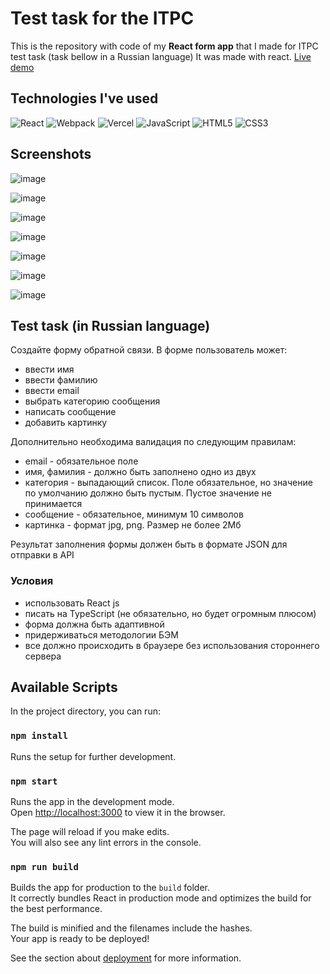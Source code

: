 # Test task for the ITPC

This is the repository with code of my **React form app** that I made for ITPC test task (task bellow in a Russian language)
It was made with react. [Live demo]()

## Technologies I've used
![React](https://img.shields.io/badge/react-%2320232a.svg?style=for-the-badge&logo=react&logoColor=%2361DAFB)
![Webpack](https://img.shields.io/badge/webpack-%238DD6F9.svg?style=for-the-badge&logo=webpack&logoColor=black)
![Vercel](https://img.shields.io/badge/vercel-%23000000.svg?style=for-the-badge&logo=vercel&logoColor=white)
![JavaScript](https://img.shields.io/badge/javascript-%23323330.svg?style=for-the-badge&logo=javascript&logoColor=%23F7DF1E)
![HTML5](https://img.shields.io/badge/html5-%23E34F26.svg?style=for-the-badge&logo=html5&logoColor=white)
![CSS3](https://img.shields.io/badge/css3-%231572B6.svg?style=for-the-badge&logo=css3&logoColor=white)

## Screenshots 
![image](https://user-images.githubusercontent.com/83648973/218726165-cfd613d5-a43e-41c5-bd9f-fd37c5b50c16.png)

![image](https://user-images.githubusercontent.com/83648973/218726336-ac803ebf-a7f2-4a55-a6e7-ef83ab55280e.png)

![image](https://user-images.githubusercontent.com/83648973/218726439-cc514bc9-239a-454e-b68e-be2ec751c074.png)

![image](https://user-images.githubusercontent.com/83648973/218726725-3091fbd4-74a7-4047-b067-36040b909309.png)

![image](https://user-images.githubusercontent.com/83648973/218726957-0b773b07-e399-4c32-ac24-5a7388521552.png)

![image](https://user-images.githubusercontent.com/83648973/218727055-778e285b-e34d-4e8a-bc0f-7b67dd40d789.png)

![image](https://user-images.githubusercontent.com/83648973/218727114-7bbe17b7-072c-4844-94a8-dc4682e70180.png)




## Test task (in Russian language)

Создайте форму обратной связи.
В форме пользователь может:

- ввести имя
- ввести фамилию
- ввести email
- выбрать категорию сообщения
- написать сообщение
- добавить картинку

Дополнительно необходима валидация по следующим правилам:

- email - обязательное поле
- имя, фамилия - должно быть заполнено одно из двух
- категория - выпадающий список. Поле обязательное, но значение по умолчанию должно быть пустым. Пустое значение не принимается
- сообщение - обязательное, минимум 10 символов
- картинка - формат jpg, png. Размер не более 2Мб

Результат заполнения формы должен быть в формате JSON для отправки в API

### Условия

- использовать React js
- писать на TypeScript (не обязательно, но будет огромным плюсом)
- форма должна быть адаптивной
- придерживаться методологии БЭМ
- все должно происходить в браузере без использования стороннего сервера

## Available Scripts

In the project directory, you can run:

### `npm install`

Runs the setup for further development.

### `npm start`

Runs the app in the development mode.\
Open [http://localhost:3000](http://localhost:3000) to view it in the browser.

The page will reload if you make edits.\
You will also see any lint errors in the console.

### `npm run build`

Builds the app for production to the `build` folder.\
It correctly bundles React in production mode and optimizes the build for the best performance.

The build is minified and the filenames include the hashes.\
Your app is ready to be deployed!

See the section about [deployment](https://facebook.github.io/create-react-app/docs/deployment) for more information.
